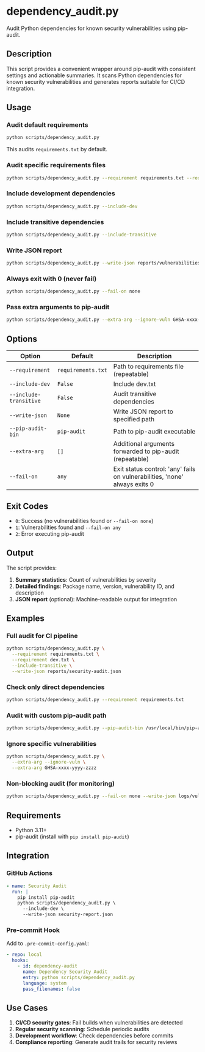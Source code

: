 # dependency_audit.py

Audit Python dependencies for known security vulnerabilities using pip-audit.

## Description

This script provides a convenient wrapper around pip-audit with consistent settings and actionable summaries. It scans Python dependencies for known security vulnerabilities and generates reports suitable for CI/CD integration.

## Usage

### Audit default requirements

```bash
python scripts/dependency_audit.py
```

This audits `requirements.txt` by default.

### Audit specific requirements files

```bash
python scripts/dependency_audit.py --requirement requirements.txt --requirement dev.txt
```

### Include development dependencies

```bash
python scripts/dependency_audit.py --include-dev
```

### Include transitive dependencies

```bash
python scripts/dependency_audit.py --include-transitive
```

### Write JSON report

```bash
python scripts/dependency_audit.py --write-json reports/vulnerabilities.json
```

### Always exit with 0 (never fail)

```bash
python scripts/dependency_audit.py --fail-on none
```

### Pass extra arguments to pip-audit

```bash
python scripts/dependency_audit.py --extra-arg --ignore-vuln GHSA-xxxx-yyyy-zzzz
```

## Options

| Option | Default | Description |
|--------|---------|-------------|
| `--requirement` | `requirements.txt` | Path to requirements file (repeatable) |
| `--include-dev` | `False` | Include dev.txt |
| `--include-transitive` | `False` | Audit transitive dependencies |
| `--write-json` | `None` | Write JSON report to specified path |
| `--pip-audit-bin` | `pip-audit` | Path to pip-audit executable |
| `--extra-arg` | `[]` | Additional arguments forwarded to pip-audit (repeatable) |
| `--fail-on` | `any` | Exit status control: 'any' fails on vulnerabilities, 'none' always exits 0 |

## Exit Codes

- `0`: Success (no vulnerabilities found or `--fail-on none`)
- `1`: Vulnerabilities found and `--fail-on any`
- `2`: Error executing pip-audit

## Output

The script provides:

1. **Summary statistics**: Count of vulnerabilities by severity
2. **Detailed findings**: Package name, version, vulnerability ID, and description
3. **JSON report** (optional): Machine-readable output for integration

## Examples

### Full audit for CI pipeline

```bash
python scripts/dependency_audit.py \
  --requirement requirements.txt \
  --requirement dev.txt \
  --include-transitive \
  --write-json reports/security-audit.json
```

### Check only direct dependencies

```bash
python scripts/dependency_audit.py --requirement requirements.txt
```

### Audit with custom pip-audit path

```bash
python scripts/dependency_audit.py --pip-audit-bin /usr/local/bin/pip-audit
```

### Ignore specific vulnerabilities

```bash
python scripts/dependency_audit.py \
  --extra-arg --ignore-vuln \
  --extra-arg GHSA-xxxx-yyyy-zzzz
```

### Non-blocking audit (for monitoring)

```bash
python scripts/dependency_audit.py --fail-on none --write-json logs/vuln-scan.json
```

## Requirements

- Python 3.11+
- pip-audit (install with `pip install pip-audit`)

## Integration

### GitHub Actions

```yaml
- name: Security Audit
  run: |
    pip install pip-audit
    python scripts/dependency_audit.py \
      --include-dev \
      --write-json security-report.json
```

### Pre-commit Hook

Add to `.pre-commit-config.yaml`:

```yaml
- repo: local
  hooks:
    - id: dependency-audit
      name: Dependency Security Audit
      entry: python scripts/dependency_audit.py
      language: system
      pass_filenames: false
```

## Use Cases

1. **CI/CD security gates**: Fail builds when vulnerabilities are detected
2. **Regular security scanning**: Schedule periodic audits
3. **Development workflow**: Check dependencies before commits
4. **Compliance reporting**: Generate audit trails for security reviews
